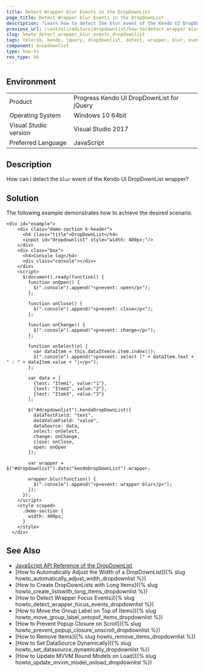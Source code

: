 ```yaml
---
title: Detect Wrapper blur Events in the DropDownList
page_title: Detect Wrapper blur Events in the DropDownList
description: "Learn how to detect the blur event of the Kendo UI DropDownList wrapper."
previous_url: /controls/editors/dropdownlist/how-to/detect-wrapper-blur-event, /controls/editors/dropdownlist/how-to/event-handling/detect-wrapper-blur-event
slug: howto_detect_wrapper_blur_events_dropdownlist
tags: telerik, kendo, jquery, dropdownlist, detect, wrapper, blur, events
component: dropdownlist
type: how-to
res_type: kb
---
```


## Environment

<table>
 <tr>
  <td>Product</td>
  <td>Progress Kendo UI DropDownList for jQuery</td>
 </tr>
 <tr>
  <td>Operating System</td>
  <td>Windows 10 64bit</td>
 </tr>
 <tr>
  <td>Visual Studio version</td>
  <td>Visual Studio 2017</td>
 </tr>
 <tr>
  <td>Preferred Language</td>
  <td>JavaScript</td>
 </tr>
</table>

## Description

How can I detect the `blur` event of the Kendo UI DropDownList wrapper?

## Solution

The following example demonstrates how to achieve the desired scenario.


```dojo
<div id="example">
    <div class="demo-section k-header">
      <h4 class="title">DropDownList</h4>
      <input id="dropdownlist" style="width: 400px;"/>
    </div>
    <div class="box">                
      <h4>Console log</h4>
      <div class="console"></div>
    </div>
    <script>
      $(document).ready(function() {
        function onOpen() {
          $(".console").append("<p>event: open</p>");
        };

        function onClose() {
          $(".console").append("<p>event: close</p>");
        };

        function onChange() {
          $(".console").append("<p>event: change</p>");
        };

        function onSelect(e) {
          var dataItem = this.dataItem(e.item.index());
          $(".console").append("<p>event: select (" + dataItem.text + " : " + dataItem.value + ")</p>");
        };

        var data = [
          {text: "Item1", value:"1"},
          {text: "Item2", value:"2"},
          {text: "Item3", value:"3"}
        ];

        $("#dropdownlist").kendoDropDownList({
          dataTextField: "text",
          dataValueField: "value",
          dataSource: data,
          select: onSelect,
          change: onChange,
          close: onClose,
          open: onOpen
        });

        var wrapper = $("#dropdownlist").data("kendoDropDownList").wrapper;

        wrapper.blur(function() {
          $(".console").append("<p>event: wrapper blur</p>");
        });
      });
    </script>            
    <style scoped>
      .demo-section {
        width: 400px;
      }
    </style>   
  </div>
```

## See Also

* [JavaScript API Reference of the DropDownList](/api/javascript/ui/dropdownlist)
* [How to Automatically Adjust the Width of a DropDownList]({% slug howto_automatically_adjust_width_dropdownlist %})
* [How to Create DropDownLists with Long Items]({% slug howto_create_listswith_long_items_dropdownlist %})
* [How to Detect Wrapper Focus Events]({% slug howto_detect_wrapper_focus_events_dropdownlist %})
* [How to Move the Group Label on Top of Items]({% slug howto_move_group_label_ontopof_items_dropdownlist %})
* [How to Prevent Popup Closure on Scroll]({% slug howto_prevent_popup_closure_onscroll_dropdownlist %})
* [How to Remove Items]({% slug howto_remove_items_dropdownlist %})
* [How to Set DataSource Dynamically]({% slug howto_set_datasource_dynamically_dropdownlist %})
* [How to Update MVVM Bound Models on Load]({% slug howto_update_mvvm_model_onload_dropdownlist %})
